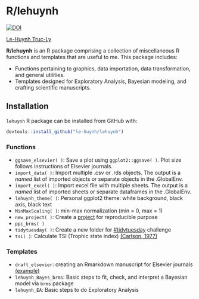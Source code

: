 
<!-- README.md is generated from README.Rmd. Please edit that file -->

# R/lehuynh

<!-- badges: start -->

[![DOI](https://zenodo.org/badge/389311777.svg)](https://zenodo.org/doi/10.5281/zenodo.10421410)
<!-- badges: end -->

[Le-Huynh Truc-Ly](https://lehuynh.rbind.io/)

**R/lehuynh** is an R package comprising a collection of miscellaneous R
functions and templates that are useful to me. This package includes:  
- Functions pertaining to graphics, data importation, data
transformation, and general utilities.  
- Templates designed for Exploratory Analysis, Bayesian modeling, and
crafting scientific manuscripts.

## Installation

`lehuynh` R package can be installed from GitHub with:

``` r
devtools::install_github("le-huynh/lehuynh")
```

### Functions

- `ggsave_elsevier( )`: Save a plot using `ggplot2::ggsave( )`. Plot
  size follows instructions of Elsevier journals.
- `import_data( )`: Import multiple .csv or .rds objects. The output is
  a *named* list of imported objects or separate objects in the
  .GlobalEnv.
- `import_excel( )`: Import excel file with multiple sheets. The output
  is a *named* list of imported sheets or separate dataframes in the
  .GlobalEnv.
- `lehuynh_theme( )`: Personal ggplot2 theme: white background, black
  axis, black text
- `MinMaxScaling( )`: min-max normalization (min = 0, max = 1)
- `new_project( )`: Create a
  [project](https://github.com/SchlossLab/new_project) for reproducible
  purpose
- `ppc_brms( )`
- `tidytuesday( )`: Create a new folder for
  [\#tidytuesday](https://github.com/rfordatascience/tidytuesday)
  challenge
- `tsi( )`: Calculate TSI (Trophic state index) [(Carlson,
  1977)](https://doi.org/10.4319/lo.1977.22.2.0361)

### Templates

- `draft_elsevier`: creating an Rmarkdown manuscript for Elsevier
  journals
  [(example)](https://github.com/le-huynh/writing_journal_article_in_rmarkdown/tree/master/elsevier)
- `lehuynh_Bayes_brms`: Basic steps to fit, check, and interpret a
  Bayesian model via `brms` package
- `lehuynh_EA`: Basic steps to do Exploratory Analysis
